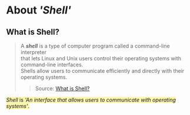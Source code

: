 # About *'Shell'*

## What is Shell? 
> A ***shell*** is a type of computer program called a command-line interpreter  
> that lets Linux and Unix users control their operating systems with command-line interfaces.  
> Shells allow users to communicate efficiently and directly with their operating systems.  
> > Source: [What is Shell?](https://www.datacamp.com/blog/what-is-shell)

<span style="background-color: #fff5b1"> *Shell* is *'An interface that allows users to communicate with operating systems'*. </span>

## 
